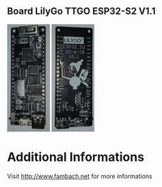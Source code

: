 ## Board LilyGo TTGO ESP32-S2 V1.1

<img src="./img/20201023_003500.jpg" width="100" height="250"/><nobr>
<img src="./img/20201023_003511.jpg" width="100" Height="250"/>

# Additional Informations
Visit http://www.fambach.net for more informations
